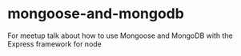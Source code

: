 # mongoose-and-mongodb
For meetup talk about how to use Mongoose and MongoDB with the Express framework for node
